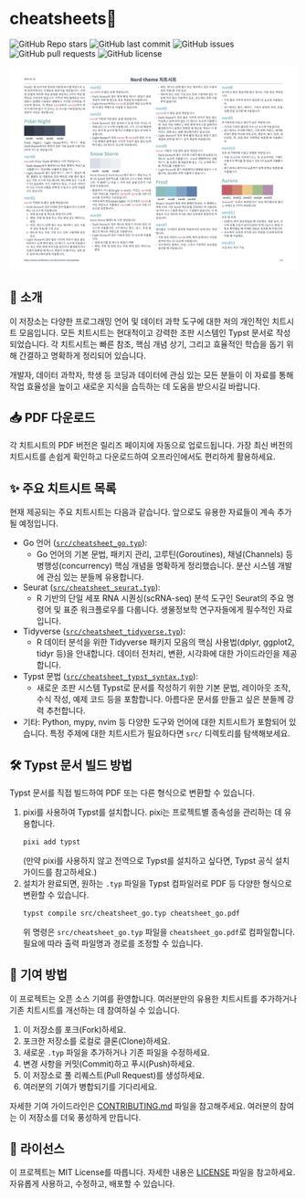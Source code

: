 # cheatsheets🤗

![GitHub Repo stars](https://img.shields.io/github/stars/cheatsheets-typst/cheatsheets?style=social)
![GitHub last commit](https://img.shields.io/github/last-commit/cheatsheets-typst/cheatsheets)
![GitHub issues](https://img.shields.io/github/issues/cheatsheets-typst/cheatsheets)
![GitHub pull requests](https://img.shields.io/github/issues-pr/cheatsheets-typst/cheatsheets)
![GitHub license](https://img.shields.io/github/license/cheatsheets-typst/cheatsheets)


![](./cheatsheet_demo.png)

## 🚀 소개

이 저장소는 다양한 프로그래밍 언어 및 데이터 과학 도구에 대한 저의 개인적인 치트시트 모음입니다. 모든 치트시트는 현대적이고 강력한 조판 시스템인 Typst 문서로 작성되었습니다. 각 치트시트는 빠른 참조, 핵심 개념 상기, 그리고 효율적인 학습을 돕기 위해 간결하고 명확하게 정리되어 있습니다.

개발자, 데이터 과학자, 학생 등 코딩과 데이터에 관심 있는 모든 분들이 이 자료를 통해 작업 효율성을 높이고 새로운 지식을 습득하는 데 도움을 받으시길 바랍니다.


## 📥 PDF 다운로드

각 치트시트의 PDF 버전은 릴리즈 페이지에 자동으로 업로드됩니다. 가장 최신 버전의 치트시트를 손쉽게 확인하고 다운로드하여 오프라인에서도 편리하게 활용하세요.


## ✨ 주요 치트시트 목록

현재 제공되는 주요 치트시트는 다음과 같습니다. 앞으로도 유용한 자료들이 계속 추가될 예정입니다.

- Go 언어 ([`src/cheatsheet_go.typ`](src/cheatsheet_go.typ)):
  - Go 언어의 기본 문법, 패키지 관리, 고루틴(Goroutines), 채널(Channels) 등 병행성(concurrency) 핵심 개념을 명확하게 정리했습니다. 분산 시스템 개발에 관심 있는 분들께 유용합니다.
- Seurat ([`src/cheatsheet_seurat.typ`](src/cheatsheet_seurat.typ)):
  - R 기반의 단일 세포 RNA 시퀀싱(scRNA-seq) 분석 도구인 Seurat의 주요 명령어 및 표준 워크플로우를 다룹니다. 생물정보학 연구자들에게 필수적인 자료입니다.
- Tidyverse ([`src/cheatsheet_tidyverse.typ`](src/cheatsheet_tidyverse.typ)):
  - R 데이터 분석을 위한 Tidyverse 패키지 모음의 핵심 사용법(dplyr, ggplot2, tidyr 등)을 안내합니다. 데이터 전처리, 변환, 시각화에 대한 가이드라인을 제공합니다.
- Typst 문법 ([`src/cheatsheet_typst_syntax.typ`](src/cheatsheet_typst_syntax.typ)):
  - 새로운 조판 시스템 Typst로 문서를 작성하기 위한 기본 문법, 레이아웃 조작, 수식 작성, 예제 코드 등을 포함합니다. 아름다운 문서를 만들고 싶은 분들께 강력 추천합니다.
- 기타: Python, mypy, nvim 등 다양한 도구와 언어에 대한 치트시트가 포함되어 있습니다. 특정 주제에 대한 치트시트가 필요하다면 `src/` 디렉토리를 탐색해보세요.


## 🛠️ Typst 문서 빌드 방법

Typst 문서를 직접 빌드하여 PDF 또는 다른 형식으로 변환할 수 있습니다.

1.  pixi를 사용하여 Typst를 설치합니다. pixi는 프로젝트별 종속성을 관리하는 데 유용합니다.
    ```bash
    pixi add typst
    ```
    (만약 pixi를 사용하지 않고 전역으로 Typst를 설치하고 싶다면, Typst 공식 설치 가이드를 참고하세요.)
2.  설치가 완료되면, 원하는 `.typ` 파일을 Typst 컴파일러로 PDF 등 다양한 형식으로 변환할 수 있습니다.
    ```bash
    typst compile src/cheatsheet_go.typ cheatsheet_go.pdf
    ```
    위 명령은 `src/cheatsheet_go.typ` 파일을 `cheatsheet_go.pdf`로 컴파일합니다. 필요에 따라 출력 파일명과 경로를 조정할 수 있습니다.


## 🤝 기여 방법

이 프로젝트는 오픈 소스 기여를 환영합니다. 여러분만의 유용한 치트시트를 추가하거나 기존 치트시트를 개선하는 데 참여하실 수 있습니다.

1.  이 저장소를 포크(Fork)하세요.
2.  포크한 저장소를 로컬로 클론(Clone)하세요.
3.  새로운 `.typ` 파일을 추가하거나 기존 파일을 수정하세요.
4.  변경 사항을 커밋(Commit)하고 푸시(Push)하세요.
5.  이 저장소로 풀 리퀘스트(Pull Request)를 생성하세요.
6.  여러분의 기여가 병합되기를 기다리세요.

자세한 기여 가이드라인은 [CONTRIBUTING.md](./CONTRIBUTING.md) 파일을 참고해주세요. 여러분의 참여는 이 저장소를 더욱 풍성하게 만듭니다.


## 📜 라이선스

이 프로젝트는 MIT License를 따릅니다.
자세한 내용은 [LICENSE](./LICENSE) 파일을 참고하세요. 자유롭게 사용하고, 수정하고, 배포할 수 있습니다.
